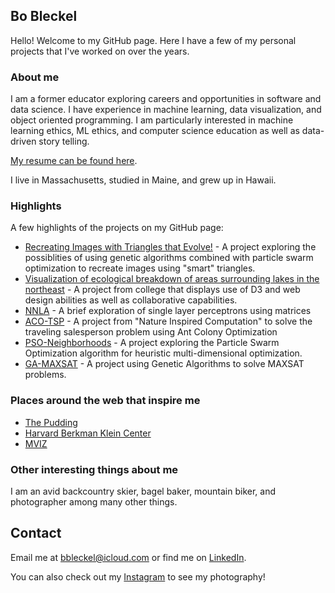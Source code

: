 ## Bo Bleckel

Hello! Welcome to my GitHub page. Here I have a few of my personal projects that I've worked on over the years.

### About me
I am a former educator exploring careers and opportunities in software and data science. 
I have experience in machine learning, data visualization, and object oriented programming. 
I am particularly interested in machine learning ethics, ML ethics, and 
computer science education as well as data-driven story telling.

[My resume can be found here](https://github.com/bbleckel/resume/blob/master/bleckel_resume.pdf).

I live in Massachusetts, studied in Maine, and grew up in Hawaii.

### Highlights
A few highlights of the projects on my GitHub page:
* [Recreating Images with Triangles that Evolve!](https://github.com/bbleckel/Final-Project) - A project exploring the possiblities of using genetic algorithms combined with particle swarm optimization to recreate images using "smart" triangles. 
* [Visualization of ecological breakdown of areas surrounding lakes in the northeast](https://web.bowdoin.edu/~lbleckel/FinalProject/map.html) - A project from college that displays use of D3 and web design abilities as well as collaborative capabilities.
* [NNLA](https://github.com/bbleckel/NNLA) - A brief exploration of single layer perceptrons using matrices
* [ACO-TSP](https://github.com/bbleckel/ACO-TSP-2017) - A project from "Nature Inspired Computation" to solve the traveling salesperson problem using Ant Colony Optimization
* [PSO-Neighborhoods](https://github.com/bbleckel/PSO-Neighborhoods-2017) - A project exploring the Particle Swarm Optimization algorithm for heuristic multi-dimensional optimization.
* [GA-MAXSAT](https://github.com/bbleckel/MAXSAT-2017) - A project using Genetic Algorithms to solve MAXSAT problems.

### Places around the web that inspire me
* [The Pudding](https://pudding.cool)
* [Harvard Berkman Klein Center](https://cyber.harvard.edu)
* [MVIZ](https://mviz.omid.al)

### Other interesting things about me
I am an avid backcountry skier, bagel baker, mountain biker, and photographer among many other things. 

## Contact
Email me at <bbleckel@icloud.com> or find me on [LinkedIn](https://www.linkedin.com/in/bbleckel/).

You can also check out my [Instagram](https://www.instagram.com/bobleckel/) to see my photography!

